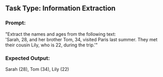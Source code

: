 ## Task Type: Information Extraction

### Prompt:
"Extract the names and ages from the following text:  
'Sarah, 28, and her brother Tom, 34, visited Paris last summer. They met their cousin Lily, who is 22, during the trip.'"

### Expected Output:
Sarah (28), Tom (34), Lily (22)
